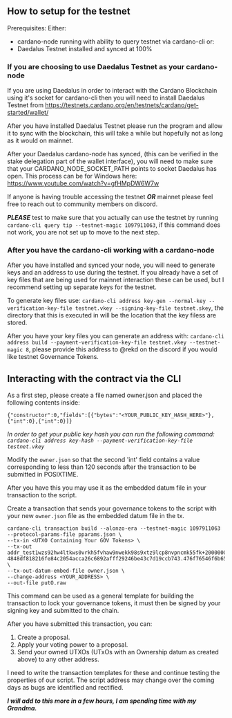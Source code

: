 ## How to setup for the testnet

Prerequisites:
Either:
- cardano-node running with ability to query testnet via cardano-cli
or:
- Daedalus Testnet installed and synced at 100%

### If you are choosing to use Daedalus Testnet as your cardano-node
If you are using Daedalus in order to interact with the Cardano Blockchain using it's socket for cardano-cli then you will need to install Daedalus Testnet from https://testnets.cardano.org/en/testnets/cardano/get-started/wallet/

After you have installed Daedalus Testnet please run the program and allow it to sync with the blockchain, this will take a while but hopefully not as long as it would on mainnet.

After your Daedalus cardano-node has synced, (this can be verified in the stake delegation part of the wallet interface), you will need to make sure that your CARDANO_NODE_SOCKET_PATH points to socket Daedalus has open.
This process can be for Windows here: https://www.youtube.com/watch?v=gfHMpDW6W7w

If anyone is having trouble accessing the testnet ***OR*** mainnet please feel free to reach out to community members on discord.

***PLEASE*** test to make sure that you actually can use the testnet by running `cardano-cli query tip --testnet-magic 1097911063`, if this command does not work, you are not set up to move to the next step.

### After you have the cardano-cli working with a cardano-node
After you have installed and synced your node, you will need to generate keys and an address to use during the testnet.
If you already have a set of key files that are being used for mainnet interaction these can be used, but I recommend setting up separate keys for the testnet.

To generate key files use: `cardano-cli address key-gen --normal-key --verification-key-file testnet.vkey --signing-key-file testnet.skey`, the directory that this is executed in will be the location that the key filess are stored.

After you have your key files you can generate an address with: `cardano-cli address build --payment-verification-key-file testnet.vkey --testnet-magic 8`, please provide this address to @rekd on the discord if you would like testnet Governance Tokens.

## Interacting with the contract via the CLI

As a first step, please create a file named owner.json and placed the following contents inside:
```
{"constructor":0,"fields":[{"bytes":"<YOUR_PUBLIC_KEY_HASH_HERE>"},{"int":0},{"int":0}]}
```

*In order to get your public key hash you can run the following command: `cardano-cli address key-hash --payment-verification-key-file testnet.vkey`*

Modify the `owner.json` so that the second 'int' field contains a value corresponding to less than 120 seconds after the transaction to be submitted in POSIXTIME.

After you have this you may use it as the embedded datum file in your transaction to the script.

Create a transaction that sends your governance tokens to the script with your new `owner.json` file as the embedded datum file in the tx.

```
cardano-cli transaction build --alonzo-era --testnet-magic 1097911063 --protocol-params-file pparams.json \
--tx-in <UTXO Containing Your GOV Tokens> \
--tx-out addr_test1wzs92hw4ltkws0vrkh5fvhaw9nwekk98s9xtz9lcp8nvpncmk55fk+20000000+"xxx 4848df818216fe84c2054acca26c6892afff29246be43c7d19ccb743.476f76546f6b656e" \
--tx-out-datum-embed-file owner.json \
--change-address <YOUR_ADDRESS> \
--out-file putO.raw
```

This command can be used as a general template for building the transaction to lock your governance tokens, it must then be signed by your signing key and submitted to the chain.

After you have submitted this transaction, you can:

1) Create a proposal.
2) Apply your voting power to a proposal.
3) Send your owned UTXOs (UTxOs with an Ownership datum as created above) to any other address.

I need to write the transaction templates for these and continue testing the properties of our script. The script address may change over the coming days as bugs are identified and rectified.

***I will add to this more in a few hours, I am spending time with my Grandma.***
